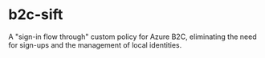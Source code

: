 # b2c-sift
A "sign-in flow through" custom policy for Azure B2C, eliminating the need for sign-ups and the management of local identities.

